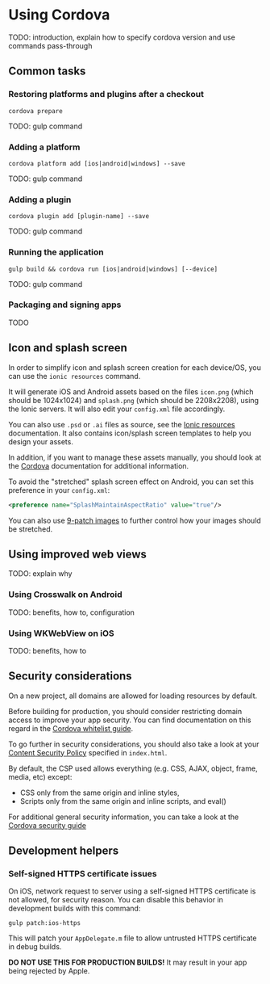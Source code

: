 # Using Cordova

TODO: introduction, explain how to specify cordova version and use commands pass-through

## Common tasks

### Restoring platforms and plugins after a checkout

`cordova prepare`

TODO: gulp command

### Adding a platform

`cordova platform add [ios|android|windows] --save`

TODO: gulp command

### Adding a plugin

`cordova plugin add [plugin-name] --save`

TODO: gulp command

### Running the application

`gulp build && cordova run [ios|android|windows] [--device]`

TODO: gulp command

### Packaging and signing apps

TODO

## Icon and splash screen

In order to simplify icon and splash screen creation for each device/OS, you can use the `ionic resources` command.

It will generate iOS and Android assets based on the files `icon.png` (which should be 1024x1024) and `splash.png`
(which should be 2208x2208), using the Ionic servers. It will also edit your `config.xml` file accordingly.

You can also use `.psd` or `.ai` files as source, see the
[Ionic resources](http://ionicframework.com/docs/cli/icon-splashscreen.html) documentation. It also contains
icon/splash screen templates to help you design your assets.

In addition, if you want to manage these assets manually, you should look at the
[Cordova](https://cordova.apache.org/docs/en/latest/config_ref/images.html) documentation for additional information.

To avoid the "stretched" splash screen effect on Android, you can set this preference in your `config.xml`:
```xml
<preference name="SplashMaintainAspectRatio" value="true"/>
```

You can also use [9-patch images](http://developer.android.com/tools/help/draw9patch.html) to further control how your
images should be stretched.

## Using improved web views

TODO: explain why

### Using Crosswalk on Android

TODO: benefits, how to, configuration

### Using WKWebView on iOS

TODO: benefits, how to

## Security considerations

On a new project, all domains are allowed for loading resources by default.

Before building for production, you should consider restricting domain access to improve your app security.
You can find documentation on this regard in the 
[Cordova whitelist guide](https://cordova.apache.org/docs/en/latest/guide/appdev/whitelist/index.html).

To go further in security considerations, you should also take a look at your
[Content Security Policy](https://github.com/apache/cordova-plugin-whitelist#content-security-policy) specified in
`index.html`.

By default, the CSP used allows everything (e.g. CSS, AJAX, object, frame, media, etc) except: 
- CSS only from the same origin and inline styles,
- Scripts only from the same origin and inline scripts, and eval()

For additional general security information, you can take a look at the
[Cordova security guide](https://cordova.apache.org/docs/en/latest/guide/appdev/security/index.html)

## Development helpers

### Self-signed HTTPS certificate issues

On iOS, network request to server using a self-signed HTTPS certificate is not allowed, for security reason.
You can disable this behavior in development builds with this command: 

`gulp patch:ios-https`

This will patch your `AppDelegate.m` file to allow untrusted HTTPS certificate in debug builds.

**DO NOT USE THIS FOR PRODUCTION BUILDS!**  It may result in your app being rejected by Apple.
